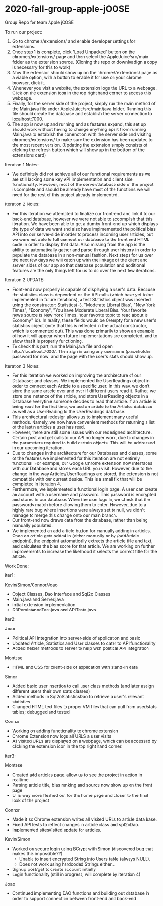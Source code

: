 # 2020-fall-group-apple-jOOSE
Group Repo for team Apple jOOSE

To run our project: 
1. Go to chrome://extensions/ and enable developer settings for extensions.
2. Once step 1 is complete, click 'Load Unpacked' button on the chrome://extensions/ page and then select the AppleJuice/src/main
folder as the extension source. (Cloning the repo or downloadign a copy is necessary for this to work)
3. Now the extension should show up on the chrome://extensions/ page as a viable option, with a button to enable it for use on your chrome browser, click it.
4. Whenever you visit a website, the extension logs the URL to a webpage. Click on the extension icon in the top right hand corner to access this webpage.
5. Finally, for the server side of the project, simply run the main method of the Main.java file under AppleJuice/src/main/java folder. Running this file should
create the database and establish the server connection to localhost:7000.
6. The app is now up and running and as features expand, this set up should work without having to change anything apart from running Main.java to establish the conenction with the server side and visiting chrome://extensions/ to make sure the extension has been updated to the most recent version. (Updating the extension simply consists of clicking the refresh button which will show up in the bottom of the extensions card)

Iteration 1 Notes:
* We definitely did not achieve all of our functional requirements as we are still lacking some
key API implementation and client side functionality. However, most of the server/database side of 
the project is complete and should be already have most of the functions we will need for the rest of 
this project already implemented.

Iteration 2 Notes:
* For this iteration we attempted to finalize our front-end and link it to our back-end database, however we were not able to accomplish that this iteration. We have been able to get a dumby front-end up which displays the type of data we want and also have implmemented the political bias API into our server-side in order to process incoming user articles, but we were not able to full connect our database to the front end HTML code in order to display that data. Also missing from the app is the ability to automatically gather and parse through user history in order to populate the database in a non-manual fashion. Next steps for us over the next few days we will catch up with the linkage of the client and server sides of our app so that database population and additional features are the only things left for us to do over the next few iterations.

Iteration 2 UPDATE:
* Front-end now properly is capable of displaying a user's data. Because the statistics class is dependent on the API calls (which have yet to be implemented in future 
iterations), a test Statistics object was inserted using the constructor: Statistics(-3, "Moderate Liberal Bias", "New York Times", "Economy", "You have Moderate Liberal Bias. Your favorite news source is New York Times. Your favorite topic to read about is Economy", id). In reality, these fields would be 0/empty for a new user's statistics object 
(note that this is reflected in the actual constructor, which is commented out). This was done primarily to show an example of how it will appear when future implementations
are completed, and to show that it is properly functioning.
* To check this part, run the Main.java file and open http://localhost:7000/. Then sign in using any username (placeholder password for now) and the page with the user's stats
should show up.

Iteration 3 Notes:
* For this iteration we worked on improving the architecture of our Databases and classes. We implemented the UserReadings object in order to connect each Article to a specific user. In this way, we don't store the same article over and over if different users read it. Rather, we store one instance of the article, and store UserReading objects in a Database everytime someone decides to read that article. If an article is being read for the first time, we add an article to the Articles database as well as a UserReading to the UserReadings database.
* This architectural redesign allows us to implement many useful methods. Namely, we now have convenient methods for returning a list of the last n articles a user has read.
* However, there are still some issues with our redesigned architecture. Certain post and get calls to our API no longer work, due to changes in the parameters required to build certain objects. This will be addressed in our upcoming iteration.
* Due to changes in the architecture for our Databases and classes, some of the features we implemented for this iteration are not entirely functional. For example, our Google Chrome extension now interfaces with our Database and stores each URL you visit. However, due to the change in the way Articles/UserReadings are stored, the extension is not compatible with our current design. This is a small fix that will be completed in Iteration 4.
* Furthermore, we implemented a functional login page. A user can create an account with a username and password. This password is encrypted and stored in our database. When the user logs in, we check that the passwords match before allowing them to enter. However, due to a highly rare bug where insertions were always set to null, we didn't manage to merge this change onto our main branch.
* Our front-end now draws data from the database, rather than being manually populated.
* We implemented an add article button for manually adding in articles. Once an article gets added in (either manually or by /addArticle endpoint), the endpoint automatically extracts the article title and text, and calculates the bias score for that article. We are working on further improvements to increase the likelihood it selects the correct title for the article.

Work Done:

iter1:

Kevin/Simon/Connor/Joao 
 * Object Classes, Dao Interface and Sql2o Classes
 * Main.java and Server.java
 * initial extension implementation
 * DBPersistanceTest.java and APITests.java
 
 iter2:
 
Joao
 * Political API integration into server-side of application and basic
 * Updated Article, Statistics and User classes to cater to API functionality
 * Added helper methods to server to help with political API integration
 
 Montese
 * HTML and CSS for client-side of application with stand-in data
 
 Simon
 * Added basic user insertion to call user class methods (and later assign different users their own stats classes)
 * Added methods in Sql2oStatisticsDao to retrieve a user's relevant statistics
 * Changed HTML text files to proper VM files that can pull from user/stats tables; debugged and tested
 
 Connor
 * Working on adding functionality to chrome extension
 * Chrome Extension now logs all URLS a user visits
 * All visited URLs are displayed on a webpage, which can be accessed by clicking the extension icon in the top right hand corner.
 
iter3:

Montese
* Created add articles page, allow us to see the project in action in realtime
* Parsing article title, bias ranking and source now show up on the front page
* UI is way more fleshed out for the home page and closer to the final look of the project

Connor
* Made it so Chrome extension writes all visited URLs to article data base.
* Fixed APITests to reflect changes in article class and spl2oDao.
* Implemented sitesVisited update for articles.

Kevin/Simon
* Worked on secure login using BCrypt with Simon (discovered bug that makes this impossible??)
  * Unable to insert encrypted String into Users table (always NULL).
  * Does not work using hardcoded Strings either...
* Signup post/get to create account initially
* Login functionality (still in progress, will complete by iteration 4)

Joao
* Continued implementing DAO functions and building out database in order to support connection between front-end and back-end
